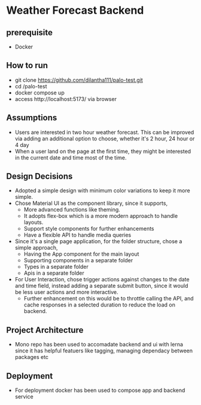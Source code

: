 # Weather Forecast Backend

## prerequisite

- Docker

## How to run

- git clone https://github.com/dilantha111/palo-test.git
- cd /palo-test
- docker compose up
- access http://localhost:5173/ via browser

## Assumptions

- Users are interested in two hour weather forecast. This can be improved via adding an additional option to choose,
  whether it's 2 hour, 24 hour or 4 day
- When a user land on the page at the first time, they might be interested in the current date and time most of the time.

## Design Decisions

- Adopted a simple design with minimum color variations to keep it more simple.
- Chose Material UI as the component library, since it supports,
  - More advanced functions like theming.
  - It adopts flex-box which is a more modern approach to handle layouts.
  - Support style components for further enhancements
  - Have a flexible API to handle media queries
- Since it's a single page application, for the folder structure, chose a simple approach,
  - Having the App component for the main layout
  - Supporting components in a separate folder
  - Types in a separate folder
  - Apis in a separate folder
- For User Interaction, chose trigger actions against changes to the date and time field, instead adding a
  separate submit button, since it would be less user actions and more interactive.
  - Further enhancement on this would be to throttle calling the API, and cache responses in a selected duration to reduce the load on backend.

## Project Architecture
- Mono repo has been used to accomadate backend and ui with lerna since it has helpful featuers like tagging, managing dependacy between packages etc

## Deployment 
- For deployment docker has been used to compose app and backend service
